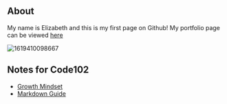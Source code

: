## About

My name is Elizabeth and this is my first page on Github! My portfolio page can be viewed [here](https://github.com/ehammes)

![1619410098667](https://user-images.githubusercontent.com/84824067/158040576-f0fc5fbd-5271-41ee-8831-ab785796dff5.png)

## Notes for Code102
- [Growth Mindset](https://ehammes.github.io/reading-notes/growth-mindset.md)
- [Markdown Guide](https://ehammes.github.io/reading-notes/markdown-guide.md)
